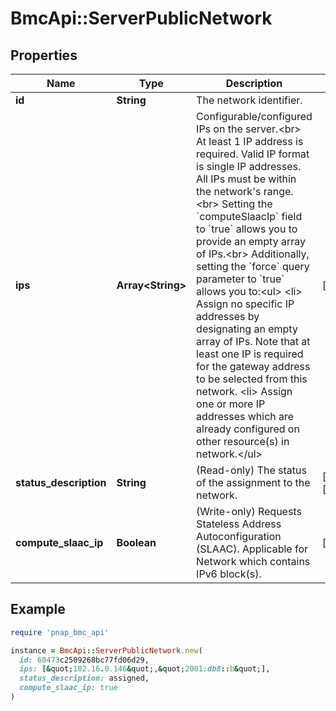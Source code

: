 # BmcApi::ServerPublicNetwork

## Properties

| Name | Type | Description | Notes |
| ---- | ---- | ----------- | ----- |
| **id** | **String** | The network identifier. |  |
| **ips** | **Array&lt;String&gt;** | Configurable/configured IPs on the server.&lt;br&gt; At least 1 IP address is required. Valid IP format is single IP addresses. All IPs must be within the network&#39;s range.&lt;br&gt; Setting the &#x60;computeSlaacIp&#x60; field to &#x60;true&#x60; allows you to provide an empty array of IPs.&lt;br&gt; Additionally, setting the &#x60;force&#x60; query parameter to &#x60;true&#x60; allows you to:&lt;ul&gt; &lt;li&gt; Assign no specific IP addresses by designating an empty array of IPs. Note that at least one IP is required for the gateway address to be selected from this network. &lt;li&gt; Assign one or more IP addresses which are already configured on other resource(s) in network.&lt;/ul&gt; | [optional] |
| **status_description** | **String** | (Read-only) The status of the assignment to the network. | [optional][readonly] |
| **compute_slaac_ip** | **Boolean** | (Write-only) Requests Stateless Address Autoconfiguration (SLAAC). Applicable for Network which contains IPv6 block(s). | [optional] |

## Example

```ruby
require 'pnap_bmc_api'

instance = BmcApi::ServerPublicNetwork.new(
  id: 60473c2509268bc77fd06d29,
  ips: [&quot;182.16.0.146&quot;,&quot;2001:db8::b&quot;],
  status_description: assigned,
  compute_slaac_ip: true
)
```

